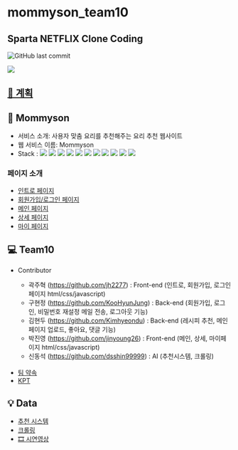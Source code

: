 # mommyson_team10
## Sparta NETFLIX Clone Coding
![GitHub last commit](https://img.shields.io/github/last-commit/jinyoung26/mamison_team10?color=FF6347&style=plastic)

![](https://img1.daumcdn.net/thumb/R1280x0/?scode=mtistory2&fname=https%3A%2F%2Fblog.kakaocdn.net%2Fdn%2Fy3txW%2FbtrsH8YMrDN%2FDk9l5gN3C7imoBjA9KmwJK%2Fimg.png)

<h2><a href="https://github.com/jinyoung26/mamison_team10/wiki/Project"> 📅 계획 </a></h2>

<h2> 🍳 Mommyson </h2>

- 서비스 소개: 사용자 맞춤 요리를 추천해주는 요리 추천 웹사이트
- 웹 서비스 이름: Mommyson
- Stack : <img src="https://img.shields.io/badge/Python-3766AB?style=for-the-badge&logo=Python&logoColor=white"/> <img src="https://img.shields.io/badge/Django-092E20?style=for-the-badge&logo=Django&logoColor=white"/> <img src="https://img.shields.io/badge/SQLite-003B57?style=for-the-badge&logo=SQLite&logoColor=white"> <img src="https://img.shields.io/badge/javascript-F7DF1E?style=for-the-badge&logo=javascript&logoColor=black"> <img src="https://img.shields.io/badge/jquery-0769AD?style=for-the-badge&logo=jquery&logoColor=white"> <img src="https://img.shields.io/badge/html-E34F26?style=for-the-badge&logo=html5&logoColor=white"> <img src="https://img.shields.io/badge/css-1572B6?style=for-the-badge&logo=css3&logoColor=white"> <img src="https://img.shields.io/badge/TensorFlow-FF6F00?style=for-the-badge&logo=TensorFlow&logoColor=white"/> <img src="https://img.shields.io/badge/github-181717?style=for-the-badge&logo=github&logoColor=white"> <img src="https://img.shields.io/badge/Sourcetree-0052CC?style=for-the-badge&logo=Sourcetree&logoColor=white"> <img src="https://img.shields.io/badge/Slack-4A154B?style=for-the-badge&logo=Slack&logoColor=white">

<h3> 페이지 소개 </h3>
<ul>
<li><a href="https://github.com/jinyoung26/mamison_team10/wiki/Intro_page"> 인트로 페이지 </a></li>
<li><a href="https://github.com/jinyoung26/mamison_team10/wiki/SignUp-SignIn_page"> 회원가입/로그인 페이지 </a></li>
<li><a href="https://github.com/jinyoung26/mamison_team10/wiki/Main_page"> 메인 페이지 </a></li>
<li><a href="https://github.com/jinyoung26/mamison_team10/wiki/Detail_page"> 상세 페이지 </a></li>
<li><a href="https://github.com/jinyoung26/mamison_team10/wiki/Mypage"> 마이 페이지 </a></li>
</ul>

<h2> 💻 Team10 </h2>
<ul>
<li> Contributor </li>

- 곽주혁 (https://github.com/jh2277) : Front-end (인트로, 회원가입, 로그인 페이지 html/css/javascript)
- 구현정 (https://github.com/KooHyunJung) : Back-end (회원가입, 로그인, 비밀번호 재설정 메일 전송, 로그아웃 기능)
- 김현두 (https://github.com/Kimhyeondu) : Back-end (레시피 추천, 메인페이지 업로드, 좋아요, 댓글 기능)
- 박진영 (https://github.com/jinyoung26) : Front-end (메인, 상세, 마이페이지 html/css/javascript)
- 신동석 (https://github.com/dsshin99999) : AI (추천시스템, 크롤링)
<br>
<li><a href="https://github.com/jinyoung26/mamison_team10/wiki/Team-Rule"> 팀 약속 </a></li>
<li><a href="https://github.com/jinyoung26/mamison_team10/wiki/KPT"> KPT </a></li>
</ul>

<h2> 💡 Data</h2>
<ul>
<li><a href="https://colab.research.google.com/drive/1bXQGPbn0ozlf8L-UsncBviCVJGEg63LH?usp=sharing"> 추천 시스템 </a></li>
<li><a href="https://colab.research.google.com/drive/1aaDpY8npsLSTunlliCoEVEkHK11xdcAC?usp=sharing"> 크롤링 </a></li>
<li><a href="https://www.youtube.com/watch?v=AZf0qXK1cyg"> 🎞 시연영상 </a></li>
</ul>
